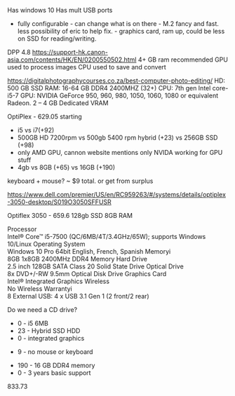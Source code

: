 Has windows 10
Has mult USB ports

- fully configurable - can change what is on there
			- M.2 fancy and fast. less possibility of eric to help fix. 
			- graphics card, ram up, could be less on SSD for reading/writing. 

DPP 4.8
https://support-hk.canon-asia.com/contents/HK/EN/0200550502.html
4+ GB ram recommended
GPU used to process images
CPU used to save and convert


https://digitalphotographycourses.co.za/best-computer-photo-editing/
HD: 500 GB SSD
RAM: 16-64 GB DDR4 2400MHZ (32+)
CPU: 7th gen Intel core-i5-7
GPU: NVIDIA GeForce 950, 960, 980, 1050, 1060, 1080 or equivalent Radeon. 
    2 – 4 GB Dedicated VRAM

OptiPlex - 629.05 starting
- i5 vs i7(+92)
- 500GB HD 7200rpm vs 500gb 5400 rpm hybrid (+23) vs 256GB SSD (+98)
- only AMD GPU, cannon website mentions only NVIDA working for GPU stuff 
- 4gb vs 8GB (+65) vs 16GB (+190)

keyboard + mouse? ~ $9 total. or get from surplus


https://www.dell.com/premier/US/en/RC959263/#/systems/details/optiplex-3050-desktop/S019O3050SFFUSR

Optiflex 3050 - 659.6
128gb SSD
8GB RAM

Processor  
Intel® Core™ i5-7500 (QC/6MB/4T/3.4GHz/65W); supports Windows 10/Linux
Operating System  
Windows 10 Pro 64bit English, French, Spanish
Memoryi  
8GB 1x8GB 2400MHz DDR4 Memory
Hard Drive  
2.5 inch 128GB SATA Class 20 Solid State Drive
Optical Drive  
8x DVD+/-RW 9.5mm Optical Disk Drive
Graphics Card  
Intel® Integrated Graphics
Wireless  
No Wireless
Warrantyi  
8 External USB: 4 x USB 3.1 Gen 1 (2 front/2 rear)

Do we need a CD drive?


+ 0 - i5 6MB
+ 23 - Hybrid SSD HDD 
+ 0 - integrated graphics
- 9 - no mouse or keyboard
+ 190 - 16 GB DDR4 memory
+ 0 - 3 years basic support 
  
833.73 